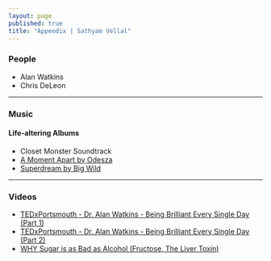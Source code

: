 ```yaml
---
layout: page
published: true
title: "Appendix | Sathyam Vellal"
---
```


### People

- Alan Watkins
- Chris DeLeon

---
### Music

#### Life-altering Albums
- Closet Monster Soundtrack
- [A Moment Apart by Odesza](https://song.link/album/s/3VzsvmhnUb9OZ59bq2aoNZ)
- [Superdream by Big Wild](https://song.link/album/s/7LZAgsQQr0cm61SmUdgKlz)

---
### Videos

- [TEDxPortsmouth - Dr. Alan Watkins - Being Brilliant Every Single Day (Part 1)](https://www.youtube.com/watch?v=q06YIWCR2Js)
- [TEDxPortsmouth - Dr. Alan Watkins - Being Brilliant Every Single Day (Part 2)](https://www.youtube.com/watch?v=Q_fFattg8N0)
- [WHY Sugar is as Bad as Alcohol (Fructose, The Liver Toxin)](https://www.youtube.com/watch?v=f_4Q9Iv7_Ao)
